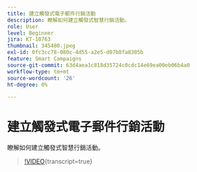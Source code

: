 ```yaml
---
title: 建立觸發式電子郵件行銷活動
description: 瞭解如何建立觸發式智慧行銷活動。
role: User
level: Beginner
jira: KT-10763
thumbnail: 345480.jpeg
exl-id: 0fc3cc78-080c-4d55-a2e5-d07b8fa8305b
feature: Smart Campaigns
source-git-commit: 63d4aea1c818d35724c0cdc14e69ea00eb06b4a0
workflow-type: tm+mt
source-wordcount: '26'
ht-degree: 0%

---
```


# 建立觸發式電子郵件行銷活動

瞭解如何建立觸發式智慧行銷活動。

>[!VIDEO](https://video.tv.adobe.com/v/345480/?quality=12&learn=on){transcript=true}
